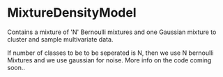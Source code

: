 # MixtureDensityModel
Contains a mixture of 'N' Bernoulli mixtures and one Gaussian mixture to cluster and sample multivariate data. 

If number of classes to be to be seperated is N, then we use N bernoulli Mixtures and we use gaussian for noise. 
More info on the code coming soon..
